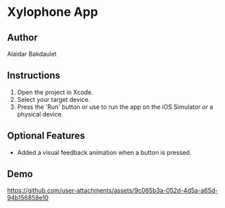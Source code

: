 # Xylophone App

## Author
Alaidar Bakdaulet

## Instructions
1. Open the project in Xcode.
2. Select your target device.
3. Press the 'Run' button or use  to run the app on the iOS Simulator or a physical device.

## Optional Features
- Added a visual feedback animation when a button is pressed.

## Demo


https://github.com/user-attachments/assets/9c065b3a-052d-4d5a-a65d-94b156858e10

